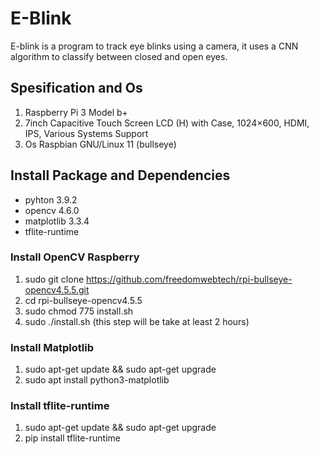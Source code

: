 # **E-Blink**
E-blink is a program to track eye blinks using a camera, it uses a CNN algorithm to classify between closed and open eyes.

## Spesification and Os
1. Raspberry Pi 3 Model b+
2. 7inch Capacitive Touch Screen LCD (H) with Case, 1024×600, HDMI, IPS, Various Systems Support
3. Os Raspbian GNU/Linux 11 (bullseye)
   
## Install Package and Dependencies
- pyhton 3.9.2
- opencv 4.6.0
- matplotlib 3.3.4
- tflite-runtime

### Install OpenCV Raspberry
1. sudo git clone https://github.com/freedomwebtech/rpi-bullseye-opencv4.5.5.git
2. cd rpi-bullseye-opencv4.5.5
3. sudo chmod 775 install.sh
4. sudo ./install.sh
(this step will be take at least 2 hours)


### Install Matplotlib
1. sudo apt-get update && sudo apt-get upgrade
2. sudo apt install python3-matplotlib

### Install tflite-runtime
1. sudo apt-get update && sudo apt-get upgrade
2. pip install tflite-runtime


